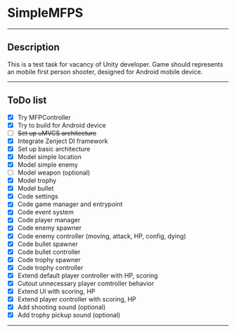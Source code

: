 # SimpleMFPS

---

## Description

This is a test task for vacancy of Unity developer.
Game should represents an mobile first person shooter, designed for Android mobile device. 

---

## ToDo list

- [x] Try MFPController
- [x] Try to build for Android device
- [ ] ~~Set up uMVCS architecture~~
- [x] Integrate Zenject DI framework
- [x] Set up basic architecture
- [x] Model simple location
- [x] Model simple enemy
- [ ] Model weapon (optional)
- [x] Model trophy
- [x] Model bullet
- [x] Code settings
- [x] Code game manager and entrypoint
- [x] Code event system
- [x] Code player manager
- [x] Code enemy spawner
- [x] Code enemy controller (moving, attack, HP, config, dying)
- [x] Code bullet spawner
- [x] Code bullet controller
- [x] Code trophy spawner
- [x] Code trophy controller
- [x] Extend default player controller with HP, scoring
- [x] Cutout unnecessary player comtroller behavior
- [x] Extend UI with scoring, HP
- [x] Extend player controller with scoring, HP
- [x] Add shooting sound (optional)
- [x] Add trophy pickup sound (optional)

---


